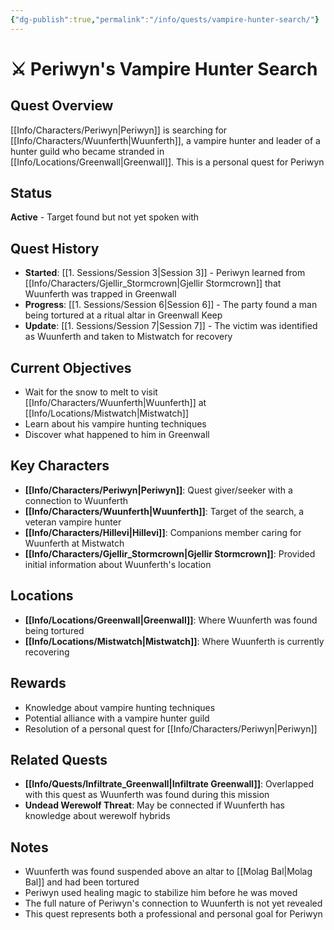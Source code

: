 ```yaml
---
{"dg-publish":true,"permalink":"/info/quests/vampire-hunter-search/"}
---
```



# ⚔️ Periwyn's Vampire Hunter Search

## Quest Overview
[[Info/Characters/Periwyn\|Periwyn]] is searching for [[Info/Characters/Wuunferth\|Wuunferth]], a vampire hunter and leader of a hunter guild who became stranded in [[Info/Locations/Greenwall\|Greenwall]]. This is a personal quest for Periwyn
## Status
**Active** - Target found but not yet spoken with

## Quest History
- **Started**: [[1. Sessions/Session 3\|Session 3]] - Periwyn learned from [[Info/Characters/Gjellir_Stormcrown\|Gjellir Stormcrown]] that Wuunferth was trapped in Greenwall
- **Progress**: [[1. Sessions/Session 6\|Session 6]] - The party found a man being tortured at a ritual altar in Greenwall Keep
- **Update**: [[1. Sessions/Session 7\|Session 7]] - The victim was identified as Wuunferth and taken to Mistwatch for recovery

## Current Objectives
- Wait for the snow to melt to visit [[Info/Characters/Wuunferth\|Wuunferth]] at [[Info/Locations/Mistwatch\|Mistwatch]]
- Learn about his vampire hunting techniques
- Discover what happened to him in Greenwall

## Key Characters
- **[[Info/Characters/Periwyn\|Periwyn]]**: Quest giver/seeker with a connection to Wuunferth
- **[[Info/Characters/Wuunferth\|Wuunferth]]**: Target of the search, a veteran vampire hunter
- **[[Info/Characters/Hillevi\|Hillevi]]**: Companions member caring for Wuunferth at Mistwatch
- **[[Info/Characters/Gjellir_Stormcrown\|Gjellir Stormcrown]]**: Provided initial information about Wuunferth's location

## Locations
- **[[Info/Locations/Greenwall\|Greenwall]]**: Where Wuunferth was found being tortured
- **[[Info/Locations/Mistwatch\|Mistwatch]]**: Where Wuunferth is currently recovering

## Rewards
- Knowledge about vampire hunting techniques
- Potential alliance with a vampire hunter guild
- Resolution of a personal quest for [[Info/Characters/Periwyn\|Periwyn]]

## Related Quests
- **[[Info/Quests/Infiltrate_Greenwall\|Infiltrate Greenwall]]**: Overlapped with this quest as Wuunferth was found during this mission
- **Undead Werewolf Threat**: May be connected if Wuunferth has knowledge about werewolf hybrids

## Notes
- Wuunferth was found suspended above an altar to [[Molag Bal\|Molag Bal]] and had been tortured
- Periwyn used healing magic to stabilize him before he was moved
- The full nature of Periwyn's connection to Wuunferth is not yet revealed
- This quest represents both a professional and personal goal for Periwyn
